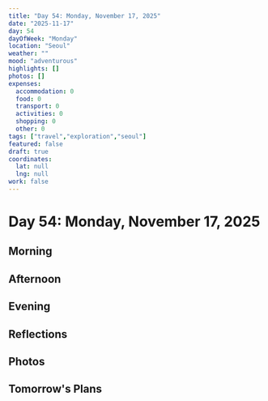 ```yaml
---
title: "Day 54: Monday, November 17, 2025"
date: "2025-11-17"
day: 54
dayOfWeek: "Monday"
location: "Seoul"
weather: ""
mood: "adventurous"
highlights: []
photos: []
expenses:
  accommodation: 0
  food: 0
  transport: 0
  activities: 0
  shopping: 0
  other: 0
tags: ["travel","exploration","seoul"]
featured: false
draft: true
coordinates:
  lat: null
  lng: null
work: false
---
```

# Day 54: Monday, November 17, 2025

## Morning

## Afternoon

## Evening

## Reflections

## Photos

## Tomorrow's Plans
